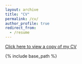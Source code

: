 ```yaml
---
layout: archive
title: "CV"
permalink: /cv/
author_profile: true
redirect_from:
  - /resume
---
```


<a href="http://jamiefield.github.io/files/James G Field_CV_April2021.pdf?dl=0">Click here to view a copy of my CV</a>

{% include base_path %}



